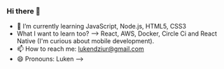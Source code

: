 ### Hi there 👋


- 🌱 I’m currently learning JavaScript, Node.js, HTML5, CSS3
- What I want to learn too? --> React, AWS, Docker, Circle Ci and React Native (I'm curious about mobile development).
- 📫 How to reach me: lukendziur@gmail.com
- 😄 Pronouns: Luken
 -->
